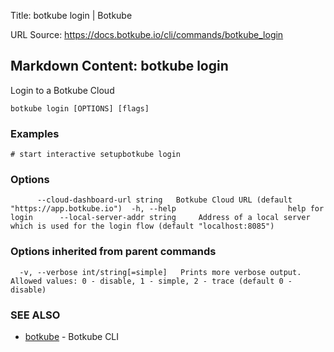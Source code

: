 Title: botkube login | Botkube

URL Source: https://docs.botkube.io/cli/commands/botkube_login

Markdown Content:
botkube login[​](#botkube-login "Direct link to botkube login")
---------------------------------------------------------------

Login to a Botkube Cloud

    botkube login [OPTIONS] [flags]

### Examples[​](#examples "Direct link to Examples")

    # start interactive setupbotkube login

### Options[​](#options "Direct link to Options")

          --cloud-dashboard-url string   Botkube Cloud URL (default "https://app.botkube.io")  -h, --help                         help for login      --local-server-addr string     Address of a local server which is used for the login flow (default "localhost:8085")

### Options inherited from parent commands[​](#options-inherited-from-parent-commands "Direct link to Options inherited from parent commands")

      -v, --verbose int/string[=simple]   Prints more verbose output. Allowed values: 0 - disable, 1 - simple, 2 - trace (default 0 - disable)

### SEE ALSO[​](#see-also "Direct link to SEE ALSO")

*   [botkube](https://docs.botkube.io/cli/commands/botkube) - Botkube CLI
